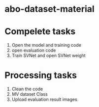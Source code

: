 # abo-dataset-material

# Compelete tasks
1. Open the model and training code
2. open evaluation code
3. Train SVNet and open SVNet weight

# Processing tasks
1. Clean the code
2. MV dataset Class
3. Upload evaluation result images
